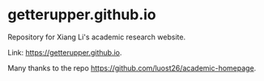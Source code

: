 # getterupper.github.io
Repository for Xiang Li's academic research website.

Link: https://getterupper.github.io.

Many thanks to the repo https://github.com/luost26/academic-homepage.
